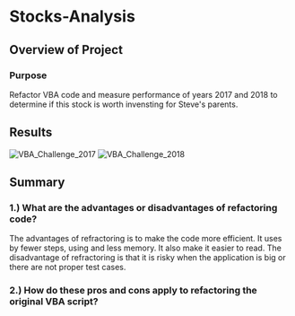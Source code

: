 # Stocks-Analysis
## Overview of Project
### Purpose
Refactor VBA code and measure performance of years 2017 and 2018 to determine if this stock is worth invensting for Steve's parents.
## Results 
![VBA_Challenge_2017](https://user-images.githubusercontent.com/95730183/147715288-e4629db5-0017-456d-bff7-79524689c35f.png)
![VBA_Challenge_2018](https://user-images.githubusercontent.com/95730183/147715293-3bdc81fd-4730-4de4-953f-15d18989c708.png)
## Summary
### 1.) What are the advantages or disadvantages of refactoring code?
The advantages of refractoring is to make the code more efficient.  It uses by fewer steps, using and less memory.  It also make it easier to read.
The disadvantage of refractoring is that it is risky when the application is big or there are not proper test cases.
### 2.) How do these pros and cons apply to refactoring the original VBA script?
